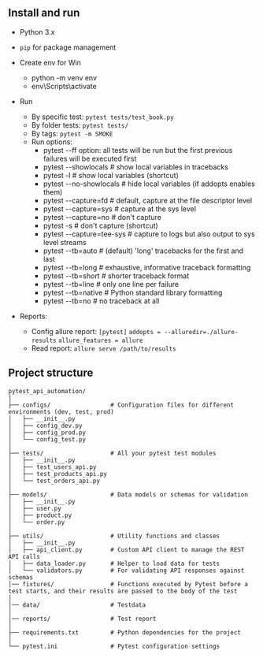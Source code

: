 
## Install and run
- Python 3.x
- `pip` for package management
- Create env for Win
  - python -m venv env
  - env\Scripts\activate 

- Run 
  - By specific test: `pytest tests/test_book.py`
  - By folder tests: `pytest tests/`
  - By tags: `pytest -m SMOKE`
  - Run options:
    - pytest --ff option: all tests will be run but the first previous failures will be executed first
    - pytest --showlocals     # show local variables in tracebacks
    - pytest -l               # show local variables (shortcut)
    - pytest --no-showlocals  # hide local variables (if addopts enables them)
    - pytest --capture=fd  # default, capture at the file descriptor level
    - pytest --capture=sys # capture at the sys level
    - pytest --capture=no  # don't capture
    - pytest -s            # don't capture (shortcut)
    - pytest --capture=tee-sys # capture to logs but also output to sys level streams
    - pytest --tb=auto    # (default) 'long' tracebacks for the first and last
    - pytest --tb=long    # exhaustive, informative traceback formatting
    - pytest --tb=short   # shorter traceback format
    - pytest --tb=line    # only one line per failure
    - pytest --tb=native  # Python standard library formatting
    - pytest --tb=no      # no traceback at all

- Reports:
  - Config allure report:
    `[pytest]`
    `addopts = --alluredir=./allure-results`
    `allure_features = allure`
  - Read report:
    `allure serve /path/to/results`

## Project structure

    pytest_api_automation/
    │
    ├── configs/                 # Configuration files for different environments (dev, test, prod)
    │   ├── __init__.py
    │   ├── config_dev.py
    │   ├── config_prod.py
    │   └── config_test.py
    │
    ├── tests/                   # All your pytest test modules
    │   ├── __init__.py
    │   ├── test_users_api.py
    │   ├── test_products_api.py
    │   └── test_orders_api.py
    │
    ├── models/                  # Data models or schemas for validation
    │   ├── __init__.py
    │   ├── user.py
    │   ├── product.py
    │   └── order.py
    │
    ├── utils/                   # Utility functions and classes
    │   ├── __init__.py
    │   ├── api_client.py        # Custom API client to manage the REST API calls
    │   ├── data_loader.py       # Helper to load data for tests
    │   └── validators.py        # For validating API responses against schemas
    │── fixtures/                # Functions executed by Pytest before a test starts, and their results are passed to the body of the test
    │
    │── data/                    # Testdata
    │
    │── reports/                 # Test report
    │
    ├── requirements.txt         # Python dependencies for the project
    │
    └── pytest.ini               # Pytest configuration settings